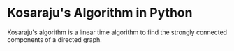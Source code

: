 # Kosaraju's Algorithm in Python
Kosaraju's algorithm is a linear time algorithm to find the strongly connected components of a directed graph.
